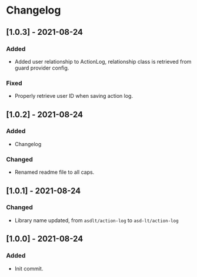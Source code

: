 # Changelog

## [1.0.3] - 2021-08-24
### Added
- Added user relationship to ActionLog, relationship class is retrieved from guard provider config.

### Fixed
- Properly retrieve user ID when saving action log.

## [1.0.2] - 2021-08-24
### Added
- Changelog

### Changed
- Renamed readme file to all caps.

## [1.0.1] - 2021-08-24

### Changed
- Library name updated, from `asdlt/action-log` to `asd-lt/action-log`

## [1.0.0] - 2021-08-24

### Added
- Init commit.